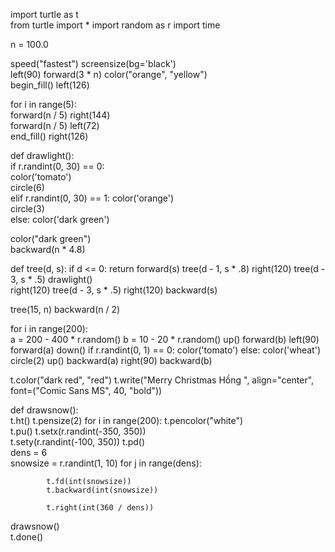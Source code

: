 import turtle as t  
from turtle import *
import random as r
import time

n = 100.0

speed("fastest") 
screensize(bg='black')  
left(90)
forward(3 * n)
color("orange", "yellow")  
begin_fill()
left(126)

for i in range(5):  
    forward(n / 5)
    right(144)  
    forward(n / 5)
    left(72)  
end_fill()
right(126)

def drawlight():  
    if r.randint(0, 30) == 0:  
        color('tomato')  
        circle(6)  
    elif r.randint(0, 30) == 1:
        color('orange')  
        circle(3)  
    else:
        color('dark green')  

color("dark green")  
backward(n * 4.8)

def tree(d, s): 
    if d <= 0: return
    forward(s)
    tree(d - 1, s * .8)
    right(120)
    tree(d - 3, s * .5)
    drawlight()  
    right(120)
    tree(d - 3, s * .5)
    right(120)
    backward(s)

tree(15, n)
backward(n / 2)

for i in range(200):  
    a = 200 - 400 * r.random()
    b = 10 - 20 * r.random()
    up()
    forward(b)
    left(90)
    forward(a)
    down()
    if r.randint(0, 1) == 0:
        color('tomato')
    else:
        color('wheat')
    circle(2)
    up()
    backward(a)
    right(90)
    backward(b)

t.color("dark red", "red") 
t.write("Merry Christmas Hồng ", align="center", font=("Comic Sans MS", 40, "bold"))  

def drawsnow():  
    t.ht() 
    t.pensize(2) 
    for i in range(200): 
        t.pencolor("white")  
        t.pu() 
        t.setx(r.randint(-350, 350))  
        t.sety(r.randint(-100, 350)) 
        t.pd()  
        dens = 6  
        snowsize = r.randint(1, 10) 
        for j in range(dens): 
           
            t.fd(int(snowsize))
            t.backward(int(snowsize))
           
            t.right(int(360 / dens))  

drawsnow()  
t.done()
